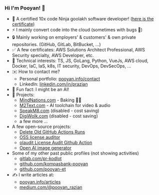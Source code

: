 ### Hi I'm Pooyan! 👋

- 💪 A certified 10x code Ninja goolakh software developer! ([here is the certificate](https://github.com/prazian/how_to_become_10x_developer))
- ⚡ I mainly convert code into the cloud (sometimes with bugs 🐞)
- 🔒 Mainly working on employers' & customers' & own private repositories. (GitHub, GitLab, BitBucket, ...)
- ✅ A few certificates: AWS Solutions Architect Professional, AWS Security specialty, AWS Developer, etc.
- 🤖 Technical interests: TS, JS, GoLang, Python, VueJs, AWS cloud, Docker, IaC, IaS, k8s, IT security, DevOps, DevSecOps, ...
- ✉️ How to contact me?
  - Personal portfolio: [pooyan.info/contact](https://pooyan.info/contact)
  - LinkedIn: [linkedin.com/in/prazian](https://dk.linkedin.com/in/prazian)
- 🧠 Fun fact: I might be an AI!
- 📢 Projects:
  - [MindNations.com](https://mindnations.com) - Baking 👨‍🍳
  - [M2Text.com](https://m2text.com) - AI toolchain for video & audio
  - [SpeakM8.com](https://speakm8.com) (disabled - cost saving)
  - [DigiWolk.com](https://dashboard.digiwolk.com) (disabled - cost saving)
  - a few more ...
- A few open-source projects:
  - [Delete Old GitHub Actions Runs](https://github.com/marketplace/actions/delete-old-github-actions-runs)
  - [OSS license auditor](https://github.com/digi-wolk/oss-license-auditor)
  - [olaudit License Audit Github Action](https://github.com/digi-wolk/olaudit-action)
  - [Open AI image generator](https://github.com/prazian/open-ai-image-generate)
- Some of my other past public profiles (not showing activities)
  - [gitlab.com/pr-kodlot](https://gitlab.com/pr-kodlot)
  - [github.com/kompasbank-pooyan](https://github.com/kompasbank-pooyan)
  - [github.com/pooyan-et](https://github.com/pooyan-et)
- ✍️ I write articles at:
  - [pooyan.info/articles](https://pooyan.info/articles/)
  - [medium.com/@pooyan_razian](https://medium.com/@pooyan_razian)

